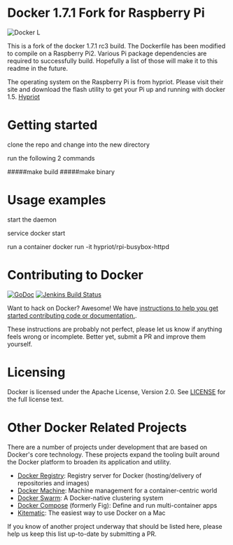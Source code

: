 Docker 1.7.1 Fork for Raspberry Pi
==================================

![Docker L](docs/static_files/docker-logo-compressed.png "Docker")

This is a fork of the docker 1.7.1 rc3 build.  The Dockerfile has been modified to compile on a Raspberry Pi2.  Various Pi  package dependencies are required to successfully build.  Hopefully a list of those will make it to this readme in the future.

The operating system on the Raspberry Pi is from hypriot.  Please visit their site and download the flash utility to get your Pi up and running with docker 1.5.  [Hypriot](https://github.com/hypriot/flash) 


Getting started
===============

clone the repo and change into the new directory

run the following 2 commands

#####make build
#####make binary

Usage examples
==============

start the daemon

service docker start

run a container
docker run -it hypriot/rpi-busybox-httpd

Contributing to Docker
======================

[![GoDoc](https://godoc.org/github.com/docker/docker?status.svg)](https://godoc.org/github.com/docker/docker)
[![Jenkins Build Status](https://jenkins.dockerproject.org/job/Docker%20Master/badge/icon)](https://jenkins.dockerproject.org/job/Docker%20Master/)

Want to hack on Docker? Awesome! We have [instructions to help you get
started contributing code or documentation.](https://docs.docker.com/project/who-written-for/).

These instructions are probably not perfect, please let us know if anything
feels wrong or incomplete. Better yet, submit a PR and improve them yourself.

Licensing
=========
Docker is licensed under the Apache License, Version 2.0. See
[LICENSE](https://github.com/docker/docker/blob/master/LICENSE) for the full
license text.

Other Docker Related Projects
=============================
There are a number of projects under development that are based on Docker's
core technology. These projects expand the tooling built around the
Docker platform to broaden its application and utility.

* [Docker Registry](https://github.com/docker/distribution): Registry 
server for Docker (hosting/delivery of repositories and images)
* [Docker Machine](https://github.com/docker/machine): Machine management 
for a container-centric world
* [Docker Swarm](https://github.com/docker/swarm): A Docker-native clustering 
system
* [Docker Compose](https://github.com/docker/compose) (formerly Fig): 
Define and run multi-container apps
* [Kitematic](https://github.com/kitematic/kitematic): The easiest way to use 
Docker on a Mac

If you know of another project underway that should be listed here, please help 
us keep this list up-to-date by submitting a PR.
